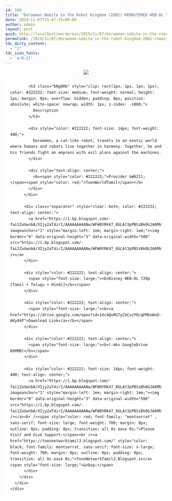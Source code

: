 ```yaml
---
id: 109
title: 'Doraemon Nobita in the Robot Kingdom (2002) REMASTERED WEB-DL 720p Multi Audio [Tamil + Telugu + Hindi] &#8211; x264 &#8211; 800MB'
date: 2019-11-07T15:47:15+00:00
author: admin
layout: post
guid: http://localhost/wordpress/2019/11/07/doraemon-nobita-in-the-robot-kingdom-2002-remastered-web-dl-720p-multi-audio-tamil-telugu-hindi-x264-800mb/
permalink: /2019/11/07/doraemon-nobita-in-the-robot-kingdom-2002-remastered-web-dl-720p-multi-audio-tamil-telugu-hindi-x264-800mb/
tdc_dirty_content:
  - "1"
tdc_icon_fonts:
  - 'a:0:{}'
---
```

<div dir="ltr" style="text-align: left;" trbidi="on">
  <div class="separator" style="clear: both; text-align: center;">
    <a href="https://1.bp.blogspot.com/-ANBWfdBbPYM/XXOV3XwardI/AAAAAAAAAv0/VFi1s-CLMhopjVVxptxRuKwO0GR70gJVQCLcBGAs/s1600/81044917.jpg" imageanchor="1" style="margin-left: 1em; margin-right: 1em;"><img border="0" data-original-height="720" data-original-width="1280" src="https://1.bp.blogspot.com/-ANBWfdBbPYM/XXOV3XwardI/AAAAAAAAAv0/VFi1s-CLMhopjVVxptxRuKwO0GR70gJVQCLcBGAs/s1600/81044917.jpg" /></a>
  </div>
  
  <div class="mod" data-hveid="CA0QAA" data-md="50" data-ved="2ahUKEwib7_jczr7kAhXC6nMBHbjVBF0QkCkwH3oECA0QAA" lang="en-IN" style="background-color: white; border-radius: 8px; clear: none; font-family: arial, sans-serif; font-style: normal; letter-spacing: normal; line-height: 1.57; padding-left: 15px; padding-right: 15px; padding-top: 0px; text-align: left; text-indent: 0px; text-transform: none; white-space: normal; word-spacing: 0px;">
    <div class="PZPZlf hb8SAc kno-fb-ctx" data-attrid="description" data-hveid="CA0QAQ" data-ved="2ahUKEwib7_jczr7kAhXC6nMBHbjVBF0QziAoADAfegQIDRAB" style="margin: 13px 0px; overflow: hidden;">
      <div class="r-i_Ss9hH89Oc4" jsl="$t t-oF0h478wPRI;$x 0;">
        <div class="kno-rdesc r-i0fHH_Z3kvYA" data-rtid="i0fHH_Z3kvYA" jsaction="sngtp:r.Eddvt4h-GI8;tp_btn:r.Eddvt4h-GI8" jsl="$t t-JgTEvN6zUII;$x 0;">
          <div>
            <h3 class="bNg8Rb" style="clip: rect(1px, 1px, 1px, 1px); color: #222222; font-size: medium; font-weight: normal; height: 1px; margin: 0px; overflow: hidden; padding: 0px; position: absolute; white-space: nowrap; width: 1px; z-index: -1000;">
            </h3>
            
            <h3 class="bNg8Rb" style="clip: rect(1px, 1px, 1px, 1px); color: #222222; font-size: medium; font-weight: normal; height: 1px; margin: 0px; overflow: hidden; padding: 0px; position: absolute; white-space: nowrap; width: 1px; z-index: -1000;">
              Description
            </h3>
            
            <div style="color: #222222; font-size: 14px; font-weight: 400;">
              Doraemon, a cat-like robot, travels to an exotic world where humans and robots live together in harmony. Together, he and his friends fight an empress with evil plans against the machines.
            </div>
            
            <div style="text-align: center;">
              <b><span style="color: #222222;">Provider &#8211; </span><span style="color: red;">ToonWorldTamil</span></b>
            </div>
          </div>
          
          <div class="separator" style="clear: both; color: #222222; text-align: center;">
            <a href="https://1.bp.blogspot.com/-fai1ZuUwnbA/XIjy2aT4irI/AAAAAAAAANw/WFW0YRK47_8GLAt3pPBSzBk0GJA6Mk5fgCPcBGAYYCw/s1600/torrborder.gif" imageanchor="1" style="margin-left: 1em; margin-right: 1em;"><img border="0" data-original-height="3" data-original-width="500" src="https://1.bp.blogspot.com/-fai1ZuUwnbA/XIjy2aT4irI/AAAAAAAAANw/WFW0YRK47_8GLAt3pPBSzBk0GJA6Mk5fgCPcBGAYYCw/s1600/torrborder.gif" /></a>
          </div>
          
          <div style="color: #222222; text-align: center;">
            <span style="font-size: large;"><b>Disney WEB-DL 720p [Tamil + Telugu + Hindi]</b></span>
          </div>
          
          <div style="color: #222222; text-align: center;">
            <span style="font-size: large;"><b><a href="https://drive.google.com/open?id=1dc4QoRGTyCbCuzYDcqFMkoWxO-AKy6kP">Download Link</a></b></span>
          </div>
          
          <div style="color: #222222; text-align: center;">
            <span style="font-size: large;"><b>(.mkv GoogleDrive 800MB)</b></span>
          </div>
          
          <div style="color: #222222; font-size: 14px; font-weight: 400; text-align: center;">
            <a href="https://1.bp.blogspot.com/-fai1ZuUwnbA/XIjy2aT4irI/AAAAAAAAANw/WFW0YRK47_8GLAt3pPBSzBk0GJA6Mk5fgCPcBGAYYCw/s1600/torrborder.gif" imageanchor="1" style="margin-left: 1em; margin-right: 1em;"><img border="0" data-original-height="3" data-original-width="500" src="https://1.bp.blogspot.com/-fai1ZuUwnbA/XIjy2aT4irI/AAAAAAAAANw/WFW0YRK47_8GLAt3pPBSzBk0GJA6Mk5fgCPcBGAYYCw/s1600/torrborder.gif" /></a><br /><span style="color: red; font-family: "montserrat" , sans-serif; font-size: large; font-weight: 700; margin: 0px; outline: 0px; padding: 0px; transition: all 0s ease 0s;">Please Visit and Give Support:</span><br /><a href="https://toonnetworktamil3.blogspot.com/" style="color: black; font-family: montserrat, sans-serif; font-size: x-large; font-weight: 700; margin: 0px; outline: 0px; padding: 0px; transition: all 0s ease 0s;">ToonNetworkTamil3.Blogspot.in</a><span style="font-size: large;">&nbsp;</span>
          </div>
        </div>
      </div>
    </div>
  </div>
</div>